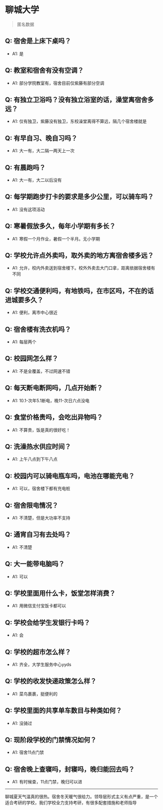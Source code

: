 # 聊城大学

> 匿名数据

## Q: 宿舍是上床下桌吗？

- A1: 是

## Q: 教室和宿舍有没有空调？

- A1: 部分学院教室有，宿舍目前仅紫藤有部分空调

## Q: 有独立卫浴吗？没有独立浴室的话，澡堂离宿舍多远？

- A1: 仅有独卫，紫藤没有独卫，东校澡堂离得不算远，隔几个宿舍楼就是

## Q: 有早自习、晚自习吗？

- A1: 大一有，大二隔一两天上一次

## Q: 有晨跑吗？

- A1: 大一有，大二以后没有

## Q: 每学期跑步打卡的要求是多少公里，可以骑车吗？

- A1: 没有这项活动

## Q: 寒暑假放多久，每年小学期有多长？

- A1: 寒假一个月作业，暑假一个半月。无小学期

## Q: 学校允许点外卖吗，取外卖的地方离宿舍楼多远？

- A1: 允许，校内外卖送到宿舍楼下。校外外卖去大门口拿，距离依据宿舍楼有不同

## Q: 学校交通便利吗，有地铁吗，在市区吗，不在的话进城要多久？

- A1: 便利，离市中心很近

## Q: 宿舍楼有洗衣机吗？

- A1: 每层两个

## Q: 校园网怎么样？

- A1: 不是全覆盖，不过网速不错

## Q: 每天断电断网吗，几点开始断？

- A1: 10.1-次年5.1断电，晚11-次日六点没电

## Q: 食堂价格贵吗，会吃出异物吗？

- A1: 不算贵，饭是真的很好吃！

## Q: 洗澡热水供应时间？

- A1: 上午八点到下午八点

## Q: 校园内可以骑电瓶车吗，电池在哪能充电？

- A1: 可以，宿舍楼下都有充电桩

## Q: 宿舍限电情况？

- A1: 不清楚，但是大功率不支持

## Q: 通宵自习有去处吗？

- A1: 不清楚

## Q: 大一能带电脑吗？

- A1: 可以

## Q: 学校里面用什么卡，饭堂怎样消费？

- A1: 用微信支付宝饭卡都可以

## Q: 学校会给学生发银行卡吗？

- A1: 会

## Q: 学校的超市怎么样？

- A1: 齐全，大学生服务中心yyds

## Q: 学校的收发快递政策怎么样？

- A1: 菜鸟裹裹，挺便利的

## Q: 学校里面的共享单车数目与种类如何？

- A1: 没骑过

## Q: 现阶段学校的门禁情况如何？

- A1: 宿舍11点门禁

## Q: 宿舍晚上查寝吗，封寝吗，晚归能回去吗？

- A1: 有时候查，11点门禁，晚归可以进

***

聊城夏天气温真的很热。宿舍冬天暖气很给力。领导层形式主义有点严重，是一个适合考研的学校，我们学校全力支持考研，有很多配套措施和老师指导